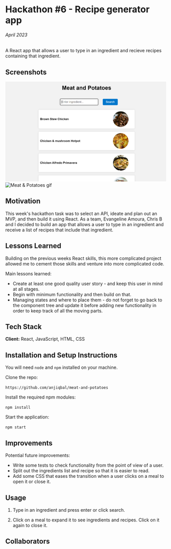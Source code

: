 # Hackathon #6 - Recipe generator app

###### April 2023

A React app that allows a user to type in an ingredient and recieve recipes containing that ingredient.

## Screenshots

![Meat & Potatoes screenshot](./meat_and_potatoes/images/meat_and_potatoes.png)
![Meat & Potatoes gif](./images/meat_and_potatoes.gif)

## Motivation

This week's hackathon task was to select an API, ideate and plan out an MVP, and then build it using React. As a team, Evangeline Amoura, Chris B and I decided to build an app that allows a user to type in an ingredient and receive a list of recipes that include that ingredient.

## Lessons Learned

Building on the previous weeks React skills, this more complicated project allowed me to cement those skills and venture into more complicated code.

Main lessons learned:

- Create at least one good quality user story - and keep this user in mind at all stages.
- Begin with minimum functionality and then build on that.
- Managing states and where to place them - do not forget to go back to the component tree and update it before adding new functionality in order to keep track of all the moving parts.

## Tech Stack

**Client:** React, JavaScript, HTML, CSS

## Installation and Setup Instructions

You will need `node` and `npm` installed on your machine.

Clone the repo:

`https://github.com/anjiqbal/meat-and-potatoes`

Install the required npm modules:

`npm install`

Start the application:

`npm start`

## Improvements

Potential future improvements:

- Write some tests to check functionality from the point of view of a user.
- Split out the ingredients list and recipe so that it is easier to read.
- Add some CSS that eases the transition when a user clicks on a meal to open it or close it.

## Usage

1. Type in an ingredient and press enter or click search.

2. Click on a meal to expand it to see ingredients and recipes. Click on it again to close it.

## Collaborators
